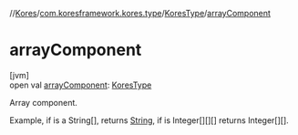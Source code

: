 //[Kores](../../../index.md)/[com.koresframework.kores.type](../index.md)/[KoresType](index.md)/[arrayComponent](array-component.md)

# arrayComponent

[jvm]\
open val [arrayComponent](array-component.md): [KoresType](index.md)

Array component.

Example, if is a String[], returns [String](https://kotlinlang.org/api/latest/jvm/stdlib/kotlin/-string/index.html), if is Integer[][][] returns Integer[][].
